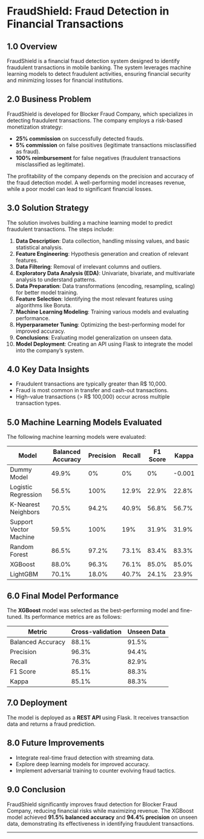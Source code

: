 # FraudShield: Fraud Detection in Financial Transactions

## 1.0 Overview

FraudShield is a financial fraud detection system designed to identify fraudulent transactions in mobile banking. The system leverages machine learning models to detect fraudulent activities, ensuring financial security and minimizing losses for financial institutions.

## 2.0 Business Problem

FraudShield is developed for Blocker Fraud Company, which specializes in detecting fraudulent transactions. The company employs a risk-based monetization strategy:

- **25% commission** on successfully detected frauds.
- **5% commission** on false positives (legitimate transactions misclassified as fraud).
- **100% reimbursement** for false negatives (fraudulent transactions misclassified as legitimate).

The profitability of the company depends on the precision and accuracy of the fraud detection model. A well-performing model increases revenue, while a poor model can lead to significant financial losses.

## 3.0 Solution Strategy

The solution involves building a machine learning model to predict fraudulent transactions. The steps include:

1. **Data Description**: Data collection, handling missing values, and basic statistical analysis.
2. **Feature Engineering**: Hypothesis generation and creation of relevant features.
3. **Data Filtering**: Removal of irrelevant columns and outliers.
4. **Exploratory Data Analysis (EDA)**: Univariate, bivariate, and multivariate analysis to understand patterns.
5. **Data Preparation**: Data transformations (encoding, resampling, scaling) for better model training.
6. **Feature Selection**: Identifying the most relevant features using algorithms like Boruta.
7. **Machine Learning Modeling**: Training various models and evaluating performance.
8. **Hyperparameter Tuning**: Optimizing the best-performing model for improved accuracy.
9. **Conclusions**: Evaluating model generalization on unseen data.
10. **Model Deployment**: Creating an API using Flask to integrate the model into the company’s system.

## 4.0 Key Data Insights

- Fraudulent transactions are typically greater than R$ 10,000.
- Fraud is most common in transfer and cash-out transactions.
- High-value transactions (> R$ 100,000) occur across multiple transaction types.

## 5.0 Machine Learning Models Evaluated

The following machine learning models were evaluated:

| Model                  | Balanced Accuracy | Precision | Recall | F1 Score | Kappa  |
|------------------------|-------------------|-----------|--------|----------|--------|
| Dummy Model            | 49.9%            | 0%        | 0%     | 0%       | -0.001 |
| Logistic Regression     | 56.5%            | 100%      | 12.9%  | 22.9%    | 22.8%  |
| K-Nearest Neighbors     | 70.5%            | 94.2%     | 40.9%  | 56.8%    | 56.7%  |
| Support Vector Machine  | 59.5%            | 100%      | 19%    | 31.9%    | 31.9%  |
| Random Forest           | 86.5%            | 97.2%     | 73.1%  | 83.4%    | 83.3%  |
| XGBoost                 | 88.0%            | 96.3%     | 76.1%  | 85.0%    | 85.0%  |
| LightGBM                | 70.1%            | 18.0%     | 40.7%  | 24.1%    | 23.9%  |

## 6.0 Final Model Performance

The **XGBoost** model was selected as the best-performing model and fine-tuned. Its performance metrics are as follows:

| Metric            | Cross-validation | Unseen Data |
|-------------------|------------------|-------------|
| Balanced Accuracy | 88.1%            | 91.5%       |
| Precision         | 96.3%            | 94.4%       |
| Recall            | 76.3%            | 82.9%       |
| F1 Score          | 85.1%            | 88.3%       |
| Kappa             | 85.1%            | 88.3%       |

## 7.0 Deployment

The model is deployed as a **REST API** using Flask. It receives transaction data and returns a fraud prediction.

## 8.0 Future Improvements

- Integrate real-time fraud detection with streaming data.
- Explore deep learning models for improved accuracy.
- Implement adversarial training to counter evolving fraud tactics.

## 9.0 Conclusion

FraudShield significantly improves fraud detection for Blocker Fraud Company, reducing financial risks while maximizing revenue. The XGBoost model achieved **91.5% balanced accuracy** and **94.4% precision** on unseen data, demonstrating its effectiveness in identifying fraudulent transactions.

---

